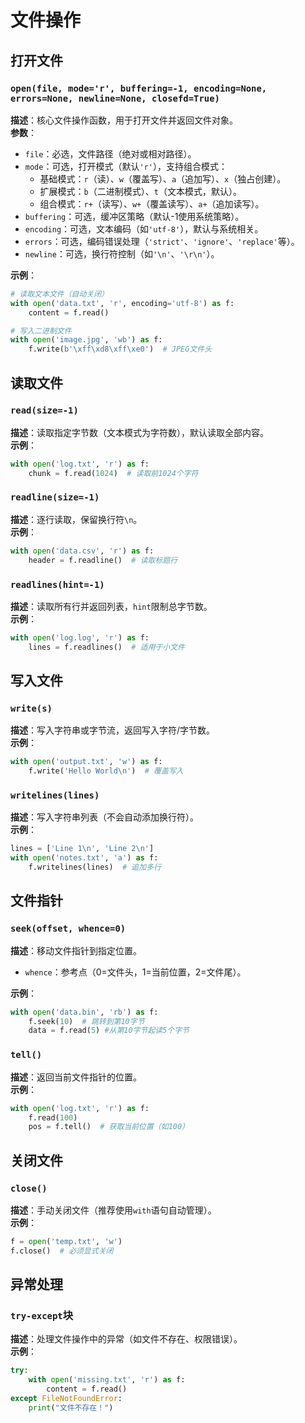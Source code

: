 # 文件操作


## 打开文件

### `open(file, mode='r', buffering=-1, encoding=None, errors=None, newline=None, closefd=True)`
**描述**：核心文件操作函数，用于打开文件并返回文件对象。  
**参数**：
- `file`：必选，文件路径（绝对或相对路径）。
- `mode`：可选，打开模式（默认`'r'`），支持组合模式：
  - 基础模式：`r`（读）、`w`（覆盖写）、`a`（追加写）、`x`（独占创建）。
  - 扩展模式：`b`（二进制模式）、`t`（文本模式，默认）。
  - 组合模式：`r+`（读写）、`w+`（覆盖读写）、`a+`（追加读写）。
- `buffering`：可选，缓冲区策略（默认-1使用系统策略）。
- `encoding`：可选，文本编码（如`'utf-8'`），默认与系统相关。
- `errors`：可选，编码错误处理（`'strict'`、`'ignore'`、`'replace'`等）。
- `newline`：可选，换行符控制（如`'\n'`、`'\r\n'`）。

**示例**：
```Python
# 读取文本文件（自动关闭）
with open('data.txt', 'r', encoding='utf-8') as f:
    content = f.read()

# 写入二进制文件
with open('image.jpg', 'wb') as f:
    f.write(b'\xff\xd8\xff\xe0')  # JPEG文件头
```

## 读取文件

### `read(size=-1)`
**描述**：读取指定字节数（文本模式为字符数），默认读取全部内容。  
**示例**：
```Python
with open('log.txt', 'r') as f:
    chunk = f.read(1024)  # 读取前1024个字符
```

### `readline(size=-1)`
**描述**：逐行读取，保留换行符`\n`。  
**示例**：
```Python
with open('data.csv', 'r') as f:
    header = f.readline()  # 读取标题行
```

### `readlines(hint=-1)`
**描述**：读取所有行并返回列表，`hint`限制总字节数。  
**示例**：
```Python
with open('log.log', 'r') as f:
    lines = f.readlines()  # 适用于小文件
```

## 写入文件

### `write(s)`
**描述**：写入字符串或字节流，返回写入字符/字节数。  
**示例**：
```Python
with open('output.txt', 'w') as f:
    f.write('Hello World\n')  # 覆盖写入
```

### `writelines(lines)`
**描述**：写入字符串列表（不会自动添加换行符）。  
**示例**：
```Python
lines = ['Line 1\n', 'Line 2\n']
with open('notes.txt', 'a') as f:
    f.writelines(lines)  # 追加多行
```

## 文件指针

### `seek(offset, whence=0)`
**描述**：移动文件指针到指定位置。  
- `whence`：参考点（0=文件头，1=当前位置，2=文件尾）。
  
**示例**：
```Python
with open('data.bin', 'rb') as f:
    f.seek(10)  # 跳转到第10字节
    data = f.read(5) #从第10字节起读5个字节
```

### `tell()`
**描述**：返回当前文件指针的位置。  
**示例**：
```Python
with open('log.txt', 'r') as f:
    f.read(100)
    pos = f.tell()  # 获取当前位置（如100）
```

## 关闭文件

### `close()`
**描述**：手动关闭文件（推荐使用`with`语句自动管理）。  
**示例**：
```Python
f = open('temp.txt', 'w')
f.close()  # 必须显式关闭
```

## 异常处理

### `try-except`块
**描述**：处理文件操作中的异常（如文件不存在、权限错误）。  
**示例**：
```Python
try:
    with open('missing.txt', 'r') as f:
        content = f.read()
except FileNotFoundError:
    print("文件不存在！")
```







